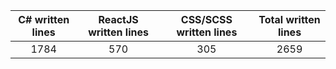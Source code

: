 
| C# written lines | ReactJS written lines | CSS/SCSS written lines | Total written lines | 
| :---: | :---: | :---: | :---: | 
| 1784 | 570 | 305 | 2659|